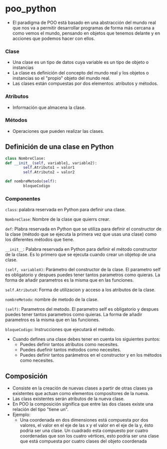 # poo_python

- El paradigma de POO está basado en una abstracción del mundo real que nos va a permitir desarrollar programas de forma más cercana a como vemos el mundo, pensando en objetos que tenemos delante y en acciones que podemos hacer con ellos.

### Clase

- Una clase es un tipo de datos cuya variable es un tipo de objeto o instancias
- La clase es definición del concepto del mundo real y los objetos o instancias so el "propio" objeto del mundo real.
- Las clases están compuestas por dos elementos: atributos y métodos.

### Atributos 
- Información que almacena la clase. 

### Métodos
- Operaciones que pueden realizar las clases.

## Definición de una clase en Python 

```Python
class NombreClase:
def __init__(self, variable1, variable2):
        self.Atributo1 = valor1
        self.Atributo2 = valor2

def nombreMetodo(self):
        bloqueCodigo
```

### Componentes

```class```: palabra reservada en Python para definir una clase.

```NombreClase```: Nombre de la clase que quierrs crear.

```def```: Plabra reservada en Python que se utiliza para definir el constructor de la clase (método que se ejecuta la primera vez que usas una clase) como los diferentes métodos que tiene.

``` __init__ ```: Palabra reservada en Python para definir el método constructor de la clase. Es lo primero que se ejecuta cuando crear un objetop de una clase.

```(self, variableX)```: Parámetro del constructor de la clase. El parametro self es obligatorio y despues puedes tener tantos parametros como quieras. La forma de añadir parametros es la misma que en las funciones.

```self.AtributoX```: Forma de utilizacion y acceso a los atributos de la clase.

```nombreMetodo```: nombre de metodo de la clase.

```(self)```: Parametros del metodo. El parametro self es obligatorio y despues puedes tener tantos parametros como quieras. La forma de añadir parametros es la misma que en las funciones.

```bloqueCodigo```: Instrucciones que ejecutará el método.

- Cuando defines una clase debes tener en cuenta los siguientes puntos:
  - Puedes definir tantos atributos como necesites.
  - Puedes duefinir tantos métodos como necesites.
  - Puedes definir tantos parámetros en el constructor y en los métodos como necesites.

## Composición
- Consiste en la creación de nuevas clases a partir de otras clases ya existentes que actuan como elementos compositores de la nueva.
- Las class existentes serán atributos de la nueva clase.
- En POO la composición significa que entre las dos clases existe una relación del tipo "tiene un".
- Ejemplo: 
  - Una coordenada en dos dimensiones está compuesta por dos valores, el valor en el eje de las x y el valor en el eje de la y, ésto podria ser una clase. Un cuadrado esta compuesto por cuatro coordenadas que son los cuatro vértices, esto podria ser una clase que está compuesta por cuatro clases del objeto coordenada